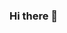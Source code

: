 ### Hi there 👋

<!--
**TuesdayB/TuesdayB** is a ✨ _special_ ✨ repository because its `README.md` (this file) appears on your GitHub profile.

Here are some ideas to get you started:
Hello! My name is Tuesday (before you ask, I was born on a Wednesday.) Coding is one of the zillions of hobbies I've picked up in the past few decades. 

-->

